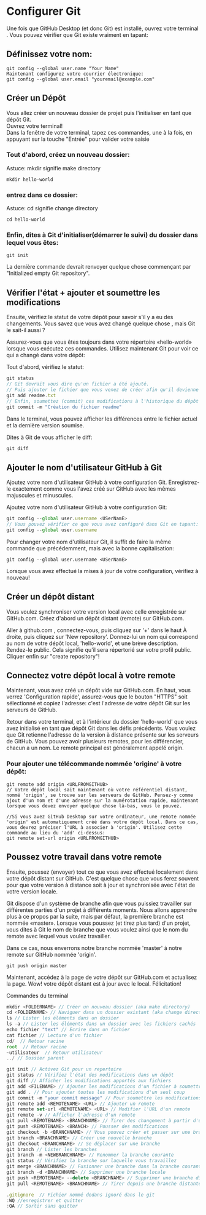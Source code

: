 # Configurer Git
Une fois que GitHub Desktop (et donc Git) est installé, ouvrez votre terminal . Vous pouvez vérifier que Git existe vraiment en tapant:

## Définissez votre nom:
```Terminal
git config --global user.name "Your Name"  
Maintenant configurez votre courrier électronique:  
git config --global user.email "youremail@example.com"
```
## Créer un Dépôt
Vous allez créer un nouveau dossier de projet puis l'initialiser en tant que dépôt Git.  
Ouvrez votre terminal!  
Dans la fenêtre de votre terminal, tapez ces commandes, une à la fois, en appuyant sur la touche "Entrée" pour valider votre saisie  

### Tout d'abord, créez un nouveau dossier:  
Astuce: mkdir signifie make directory  
```Terminal
mkdir hello-world  
```  
### entrez dans ce dossier:
Astuce: cd signifie change directory  
```Terminal
cd hello-world  
```
### Enfin, dites à Git d'initialiser(démarrer le suivi) du dossier dans lequel vous êtes:  
```Terminal
git init  
```
La dernière commande devrait renvoyer quelque chose commençant par "Initialized empty Git repository".  

## Vérifier l'état + ajouter et soumettre les modifications

Ensuite, vérifiez le statut de votre dépôt pour savoir s'il y a eu des changements. Vous savez que vous avez changé quelque chose , mais Git le sait-il aussi ?

Assurez-vous que vous êtes toujours dans votre répertoire «hello-world» lorsque vous exécutez ces commandes. Utilisez maintenant Git pour voir ce qui a changé dans votre dépôt:

Tout d'abord, vérifiez le statut:
```js
git status
// Git devrait vous dire qu'un fichier a été ajouté.
// Puis ajouter le fichier que vous venez de créer afin qu'il devienne une partie des modifications que vous soumettez avec Git:
git add readme.txt
// Enfin, soumettez (commit) ces modifications à l'historique du dépôt avec un court (m) message décrivant les mises à jour.
git commit -m "Création du fichier readme"
```

Dans le terminal, vous pouvez afficher les différences entre le fichier actuel et la dernière version soumise.

Dites à Git de vous afficher le diff:
```js
git diff
```

## Ajouter le nom d'utilisateur GitHub à Git

Ajoutez votre nom d'utilisateur GitHub à votre configuration Git. Enregistrez-le exactement comme vous l'avez créé sur GitHub avec les mêmes majuscules et minuscules.

Ajoutez votre nom d'utilisateur GitHub à votre configuration Git:

```js
git config --global user.username <USerNamE>
// Vous pouvez vérifier ce que vous avez configuré dans Git en tapant: :
git config --global user.username
```
Pour changer votre nom d'utilisateur Git, il suffit de faire la même commande que précédemment, mais avec la bonne capitalisation:

```JS
git config --global user.username <USerNamE>
```
Lorsque vous avez effectué la mises à jour de votre configuration, vérifiez à nouveau!

## Créer un dépôt distant

Vous voulez synchroniser votre version local avec celle enregistrée sur GitHub.com. Créez d'abord un dépôt distant (remote) sur GitHub.com.

Aller à github.com , connectez-vous, puis cliquez sur '+' dans le haut À droite, puis cliquez sur 'New repository'.
Donnez-lui un nom qui correspond au nom de votre dépôt local, 'hello-world', et une brève description.
Rendez-le public. Cela signifie qu'il sera répertorié sur votre profil public.
Cliquer enfin sur "create repository"!

## Connectez votre dépôt local à votre remote
Maintenant, vous avez créé un dépôt vide sur GitHub.com. En haut, vous verrez 'Configuration rapide', assurez-vous que le bouton "HTTPS" soit sélectionné et copiez l'adresse: c'est l'adresse de votre dépôt Git sur les serveurs de GitHub.

Retour dans votre terminal, et à l'intérieur du dossier 'hello-world' que vous avez initialisé en tant que dépôt Git dans les défis précédents. Vous voulez que Git retienne l'adresse de la version à distance présente sur les serveurs de GitHub. Vous pouvez avoir plusieurs remotes, pour les différencier, chacun a un nom. Le remote principal est généralement appelé origin.

### Pour ajouter une télécommande nommée 'origine' à votre dépôt:
```JS
git remote add origin <URLFROMGITHUB>
// Votre dépôt local sait maintenant où votre référentiel distant, nommé 'origin', se trouve sur les serveurs de GitHub. Pensez-y comme ajout d'un nom et d'une adresse sur la numérotation rapide, maintenant lorsque vous devez envoyer quelque chose là-bas, vous le pouvez.

//Si vous avez GitHub Desktop sur votre ordinateur, une remote nommée 'origin' est automatiquement créé dans votre dépôt local. Dans ce cas, vous devrez préciser l'URL à associer à 'origin'. Utilisez cette commande au lieu du 'add' ci-dessus:
git remote set-url origin <URLFROMGITHUB>
```

## Poussez votre travail dans votre remote
Ensuite, poussez (envoyer) tout ce que vous avez effectué localement dans votre dépôt distant sur GitHub. C'est quelque chose que vous ferez souvent pour que votre version à distance soit à jour et synchronisée avec l'état de votre version locale.

Git dispose d'un système de branche afin que vous puissiez travailler sur différentes parties d'un projet à différents moments. Nous allons apprendre plus à ce propos par la suite, mais par défaut, la première branche est nommée «master». Lorsque vous poussez (et tirez plus tard) d'un projet, vous dites à Git le nom de branche que vous voulez ainsi que le nom du remote avec lequel vous voulez travailler.

Dans ce cas, nous enverrons notre branche nommée 'master' à notre remote sur GitHub nommée 'origin'.

```JS
git push origin master
```

Maintenant, accédez à la page de votre dépôt sur GitHub.com et actualisez la page. Wow! votre dépôt distant est à jour avec le local. Félicitation!



Commandes du terminal
```js
mkdir <FOLDERNAME> // Créer un nouveau dossier (aka make directory)
cd <FOLDERNAME> // Naviguer dans un dossier existant (aka change directory)
ls // Lister les éléments dans un dossier
ls -a // Lister les éléments dans un dossier avec les fichiers cachés  
echo fichier "text" // Ecrire dans un fichier  
cat fichier // Lecture d'un fichier  
cd/  // Retour racine
root  // Retour racine
~utilisateur  // Retour utilisateur
../ // Dossier parent  
```
```js
git init // Activez Git pour un repertoire
git status // Vérifiez l'état des modifications dans un dépôt
git diff // Afficher les modifications apportés aux fichiers
git add <FILENAME> // Ajouter les modifications d'un fichier à soumettre
git add . // Pour ajouter toutes les modifications d'un seul coup
git commit -m "your commit message" // Pour soumettre les modifications que vous avez ajoutées avec un court message décrivant les modifications
git remote add <REMOTENAME> <URL> // Ajouter un remote
git remote set-url <REMOTENAME> <URL> // Modifier l'URL d'un remote
git remote -v // Afficher l'adresse d'un remote
git pull <REMOTENAME> <BRANCHNAME> // Tirer des changement à partir d'un remote
git push <REMOTENAME> <BRANCH> // Pousser des modifications
git checkout -b <BRANCHNAME> // Vous pouvez créer et passer sur une branche en une seule commande
git branch <BRANCHNAME> // Créer une nouvelle branche
git checkout <BRANCHNAME> // Se déplacer sur une branche
git branch // Lister les branches
git branch -m <NEWBRANCHNAME> // Renommer la branche courante
git status // Vérifiez la branche sur laquelle vous travaillez
git merge <BRANCHNAME> // Fusionner une branche dans la branche courante
git branch -d <BRANCHNAME> // Supprimer une branche locale
git push <REMOTENAME> --delete <BRANCHNAME> // Supprimer une branche distante
git pull <REMOTENAME> <BRANCHNAME> // Tirer depuis une branche distante
```
```js
.gitignore  // Fichier nommé dedans ignoré dans le git 
:WQ //enregistrer et quitter  
:QA // Sortir sans quitter  
```







